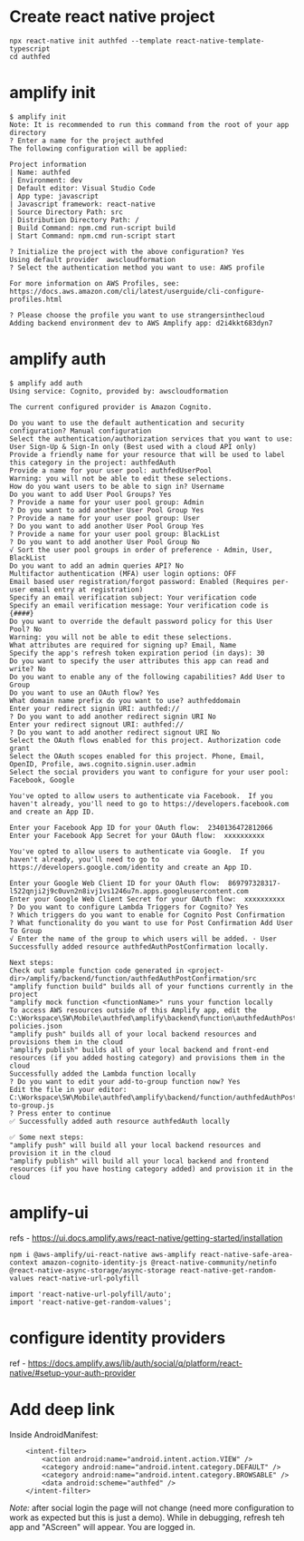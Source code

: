 # Create react native project

    npx react-native init authfed --template react-native-template-typescript
    cd authfed

# amplify init

    $ amplify init
    Note: It is recommended to run this command from the root of your app directory
    ? Enter a name for the project authfed
    The following configuration will be applied:

    Project information
    | Name: authfed
    | Environment: dev
    | Default editor: Visual Studio Code
    | App type: javascript
    | Javascript framework: react-native
    | Source Directory Path: src
    | Distribution Directory Path: /
    | Build Command: npm.cmd run-script build
    | Start Command: npm.cmd run-script start

    ? Initialize the project with the above configuration? Yes
    Using default provider  awscloudformation
    ? Select the authentication method you want to use: AWS profile

    For more information on AWS Profiles, see:
    https://docs.aws.amazon.com/cli/latest/userguide/cli-configure-profiles.html

    ? Please choose the profile you want to use strangersinthecloud
    Adding backend environment dev to AWS Amplify app: d2i4kkt683dyn7

# amplify auth

    $ amplify add auth
    Using service: Cognito, provided by: awscloudformation

    The current configured provider is Amazon Cognito.

    Do you want to use the default authentication and security configuration? Manual configuration
    Select the authentication/authorization services that you want to use: User Sign-Up & Sign-In only (Best used with a cloud API only)
    Provide a friendly name for your resource that will be used to label this category in the project: authfedAuth
    Provide a name for your user pool: authfedUserPool
    Warning: you will not be able to edit these selections.
    How do you want users to be able to sign in? Username
    Do you want to add User Pool Groups? Yes
    ? Provide a name for your user pool group: Admin
    ? Do you want to add another User Pool Group Yes
    ? Provide a name for your user pool group: User
    ? Do you want to add another User Pool Group Yes
    ? Provide a name for your user pool group: BlackList
    ? Do you want to add another User Pool Group No
    √ Sort the user pool groups in order of preference · Admin, User, BlackList
    Do you want to add an admin queries API? No
    Multifactor authentication (MFA) user login options: OFF
    Email based user registration/forgot password: Enabled (Requires per-user email entry at registration)
    Specify an email verification subject: Your verification code
    Specify an email verification message: Your verification code is {####}
    Do you want to override the default password policy for this User Pool? No
    Warning: you will not be able to edit these selections.
    What attributes are required for signing up? Email, Name
    Specify the app's refresh token expiration period (in days): 30
    Do you want to specify the user attributes this app can read and write? No
    Do you want to enable any of the following capabilities? Add User to Group
    Do you want to use an OAuth flow? Yes
    What domain name prefix do you want to use? authfeddomain
    Enter your redirect signin URI: authfed://
    ? Do you want to add another redirect signin URI No
    Enter your redirect signout URI: authfed://
    ? Do you want to add another redirect signout URI No
    Select the OAuth flows enabled for this project. Authorization code grant
    Select the OAuth scopes enabled for this project. Phone, Email, OpenID, Profile, aws.cognito.signin.user.admin
    Select the social providers you want to configure for your user pool: Facebook, Google

    You've opted to allow users to authenticate via Facebook.  If you haven't already, you'll need to go to https://developers.facebook.com and create an App ID.

    Enter your Facebook App ID for your OAuth flow:  2340136472812066
    Enter your Facebook App Secret for your OAuth flow:  xxxxxxxxxx

    You've opted to allow users to authenticate via Google.  If you haven't already, you'll need to go to https://developers.google.com/identity and create an App ID.

    Enter your Google Web Client ID for your OAuth flow:  869797328317-l522qnji2j9c0uvn2n8ivj1vs1246u7n.apps.googleusercontent.com
    Enter your Google Web Client Secret for your OAuth flow:  xxxxxxxxxx
    ? Do you want to configure Lambda Triggers for Cognito? Yes
    ? Which triggers do you want to enable for Cognito Post Confirmation
    ? What functionality do you want to use for Post Confirmation Add User To Group
    √ Enter the name of the group to which users will be added. · User
    Successfully added resource authfedAuthPostConfirmation locally.

    Next steps:
    Check out sample function code generated in <project-dir>/amplify/backend/function/authfedAuthPostConfirmation/src
    "amplify function build" builds all of your functions currently in the project
    "amplify mock function <functionName>" runs your function locally
    To access AWS resources outside of this Amplify app, edit the C:\Workspace\SW\Mobile\authfed\amplify\backend\function\authfedAuthPostConfirmation\custom-policies.json
    "amplify push" builds all of your local backend resources and provisions them in the cloud
    "amplify publish" builds all of your local backend and front-end resources (if you added hosting category) and provisions them in the cloud
    Successfully added the Lambda function locally
    ? Do you want to edit your add-to-group function now? Yes
    Edit the file in your editor: C:\Workspace\SW\Mobile\authfed\amplify\backend/function/authfedAuthPostConfirmation/src/add-to-group.js
    ? Press enter to continue
    ✅ Successfully added auth resource authfedAuth locally

    ✅ Some next steps:
    "amplify push" will build all your local backend resources and provision it in the cloud
    "amplify publish" will build all your local backend and frontend resources (if you have hosting category added) and provision it in the cloud

# amplify-ui

refs - https://ui.docs.amplify.aws/react-native/getting-started/installation

    npm i @aws-amplify/ui-react-native aws-amplify react-native-safe-area-context amazon-cognito-identity-js @react-native-community/netinfo @react-native-async-storage/async-storage react-native-get-random-values react-native-url-polyfill

    import 'react-native-url-polyfill/auto';
    import 'react-native-get-random-values';

# configure identity providers

ref - https://docs.amplify.aws/lib/auth/social/q/platform/react-native/#setup-your-auth-provider

# Add deep link

Inside AndroidManifest:

        <intent-filter>
            <action android:name="android.intent.action.VIEW" />
            <category android:name="android.intent.category.DEFAULT" />
            <category android:name="android.intent.category.BROWSABLE" />
            <data android:scheme="authfed" />
        </intent-filter>

_Note:_ after social login the page will not change (need more configuration to work as expected but this is just a demo). While in debugging, refresh teh app and "AScreen" will appear. You are logged in.
